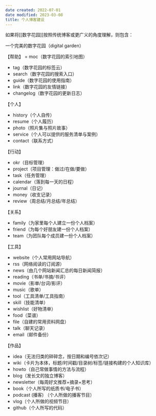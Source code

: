 ```yaml
---
date created: 2022-07-01
date modified: 2023-03-08
title: 个人博客建设
---
```


如果将[[数字花园]]按照传统博客或更广义的角度理解，则包含：

一个完美的数字花园（digital garden）

【帮助】
= moc（数字花园的索引地图）

- tag（数字花园的标签云）
- search（数字花园的搜索入口）
- guide（数字花园的使用指南）
- link（数字花园的友情链接）
- changelog（数字花园的更新日志）

【个人】

- history（个人自传）
- resume（个人履历）
- photo（照片集与照片故事）
- service（个人可以提供的服务清单与案例）
- contact（联系方式）

【行动】

- okr（目标管理）
- project（项目管理：做过/在做/要做）
- task（任务管理）
- calendar（落到每一天的日程）
- journal（日记）
- money（收支记录）
- review（周总结/月总结/年总结）

【关系】

- family（为家里每个人建立一份个人档案）
- friend（为每个好朋友建一份个人档案）
- team（为团队每个成员建一份个人档案）

【工具】

- website（个人常用网站导航）
- rss（网络阅读的订阅源）
- news（由几个网站新闻汇总的每日新闻简报）
- reading（书单/书摘/书评）
- movie（影单/台词/影评）
- music（歌单）
- tool（工具清单/工具指南）
- skill（技能清单）
- wishlist（好物清单）
- food（菜谱）
- file（自建的常用资料网盘）
- talk（聊天记录）
- email（邮件备份）

【作品】

- idea（无法归类的碎碎念，按日期和编号依次记）
- wiki（卡片为本体，标题/时间戳/目录树/标签/链接构建的个人知识库）
- howto（自己常做事情的方法与流程）
- blog（发长文的独立博客）
- newsletter（每周好文推荐+摘录+思考）
- book（个人所写的纸质书/电子书）
- podcast (播客) （个人所做的播客节目）
- vlog（个人所做的视频节目）
- github（个人所写的代码）
